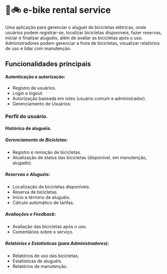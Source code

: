 # 🔋🚲 e-bike rental service
Uma aplicação para gerenciar o aluguel de bicicletas elétricas, onde usuários podem registrar-se, localizar bicicletas disponíveis, fazer reservas, iniciar e finalizar aluguéis, além de avaliar as bicicletas após o uso. Administradores podem gerenciar a frota de bicicletas, visualizar relatórios de uso e lidar com manutenção.

## Funcionalidades principais
#### Autenticação e autorização:
- Registro de usuários.
- Login e logout.
- Autorização baseada em roles (usuário comum e administrador).
- Gerenciamento de Usuários:

### Perfil do usuário.
#### Histórico de aluguéis.
##### Gerenciamento de Bicicletas:
- Registro e remoção de bicicletas.
- Atualização de status das bicicletas (disponível, em manutenção, alugado).

##### Reservas e Aluguéis:
- Localização de bicicletas disponíveis.
- Reserva de bicicletas.
- Início e término de aluguéis.
- Cálculo automático de tarifas.
  
##### Avaliações e Feedback:
- Avaliação das bicicletas após o uso.
- Comentários sobre o serviço.


##### Relatórios e Estatísticas (para Administradores):
- Relatórios de uso das bicicletas.
- Estatísticas de aluguéis.
- Relatórios de manutenção.
